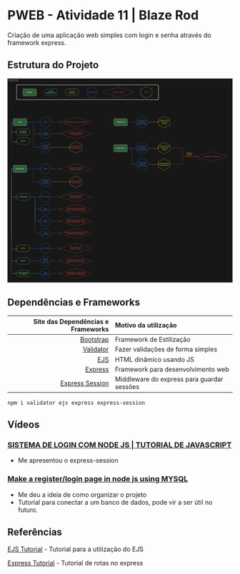# PWEB - Atividade 11 | Blaze Rod

Criação de uma aplicação web simples com login e senha através do framework express.

## Estrutura do Projeto

![Imagem da Estrutura do Projeto](image.png)

## Dependências e Frameworks

|                       Site das Dependências e Frameworks | Motivo da utilização                       |
| -------------------------------------------------------: | :----------------------------------------- |
|                   [Bootstrap](https://getbootstrap.com/) | Framework de Estilização                   |
| [Validator](https://github.com/validatorjs/validator.js) | Fazer validações de forma simples          |
|                                   [EJS](https://ejs.co/) | HTML dinâmico usando JS                    |
|                  [Express](https://expressjs.com/pt-br/) | Framework para desenvolvimento web         |
|  [Express Session](https://github.com/expressjs/session) | Middleware do express para guardar sessões |

    npm i validator ejs express express-session

## Vídeos

### [SISTEMA DE LOGIN COM NODE JS | TUTORIAL DE JAVASCRIPT](https://www.youtube.com/watch?v=rXWa9jtHu7g)

- Me apresentou o express-session

### [Make a register/login page in node js using MYSQL](https://www.youtube.com/watch?v=zofORFv0K5g)

- Me deu a ideia de como organizar o projeto
- Tutorial para conectar a um banco de dados, pode vir a ser útil no futuro.

## Referências

[EJS Tutorial](https://www.digitalocean.com/community/tutorials/how-to-use-ejs-to-template-your-node-application-pt) - Tutorial para a utilização do EJS

[Express Tutorial](https://dev.to/gabrielhsilvestre/o-basico-express-rotas-4i70) - Tutorial de rotas no express
